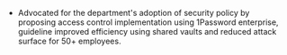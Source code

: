 - Advocated for the department's adoption of security policy by proposing access
  control implementation using 1Password enterprise, guideline improved
  efficiency using shared vaults and reduced attack surface for 50+ employees.
